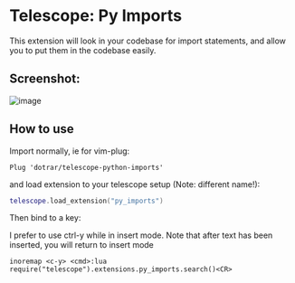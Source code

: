 # Telescope: Py Imports

This extension will look in your codebase for import statements, and allow you to put them in the codebase easily.

## Screenshot:
![image](https://github.com/Dotrar/telescope-python-imports/assets/1199335/26f240f4-cd05-40d1-9831-778717a42151)


## How to use

Import normally, ie for vim-plug:

```
Plug 'dotrar/telescope-python-imports'
```
and load extension to your telescope setup (Note: different name!):
```lua
telescope.load_extension("py_imports")
```

Then bind to a key:

I prefer to use ctrl-y while in insert mode.  Note that after text has been inserted, you will return to insert mode

```
inoremap <c-y> <cmd>:lua require("telescope").extensions.py_imports.search()<CR>
```
